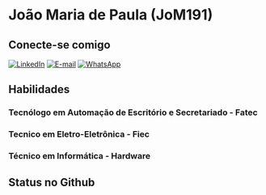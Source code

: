 # João Maria de Paula (JoM191)
## Conecte-se  comigo 
[![LinkedIn](https://img.shields.io/badge/linkedin-%2311111.svg?style=for-the-badge&logo=linkedin&logoColor=white)](https://www.linkedin.com/in/bkeletro/)
[![E-mail](https://img.shields.io/badge/-Email-11111?style=for-the-badge&logo=microsoft-outlook&logoColor=white)](mailto:garfield.bk@gmail.com)
[![WhatsApp](https://img.shields.io/badge/WhatsApp-11111?style=for-the-badge&logo=whatsapp&logoColor=white)](https://wa.me/55+19+996275365)  
## Habilidades
### Tecnólogo em Automação de Escritório e Secretariado - Fatec
### Tecnico em Eletro-Eletrônica - Fiec
### Técnico em Informática - Hardware
## Status no Github
